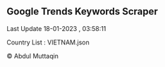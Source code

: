 

## Google Trends Keywords Scraper 
 
Last Update 18-01-2023 , 03:58:11

Country List :
VIETNAM.json



© Abdul Muttaqin 
